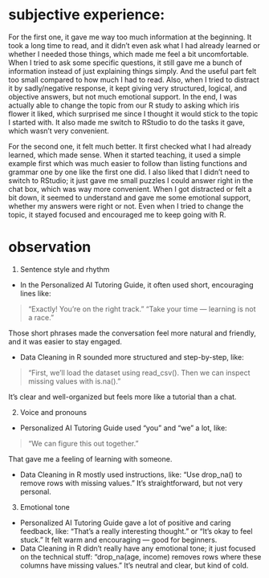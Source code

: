 # subjective experience:
For the first one, it gave me way too much information at the beginning. It took a long time to read, and it didn’t even ask what I had already learned or whether I needed those things, which made me feel a bit uncomfortable. When I tried to ask some specific questions, it still gave me a bunch of information instead of just explaining things simply. And the useful part felt too small compared to how much I had to read. Also, when I tried to distract it by sadly/negative response, it kept giving very structured, logical, and objective answers, but not much emotional support. In the end, I was actually able to change the topic from our R study to asking which iris flower it liked, which surprised me since I thought it would stick to the topic I started with. It also made me switch to RStudio to do the tasks it gave, which wasn’t very convenient.

For the second one, it felt much better. It first checked what I had already learned, which made sense. When it started teaching, it used a simple example first which was much easier to follow than listing functions and grammar one by one like the first one did. I also liked that I didn’t need to switch to RStudio; it just gave me small puzzles I could answer right in the chat box, which was way more convenient. When I got distracted or felt a bit down, it seemed to understand and gave me some emotional support, whether my answers were right or not. Even when I tried to change the topic, it stayed focused and encouraged me to keep going with R.


# observation

1.	Sentence style and rhythm

- In the Personalized AI Tutoring Guide, it often used short, encouraging lines like:
  
> “Exactly! You’re on the right track.”
> “Take your time — learning is not a race.”

Those short phrases made the conversation feel more natural and friendly, and it was easier to stay engaged.

- Data Cleaning in R sounded more structured and step-by-step, like:
  
> “First, we’ll load the dataset using read_csv(). Then we can inspect missing values with is.na().”

It’s clear and well-organized but feels more like a tutorial than a chat.

2.	Voice and pronouns
- Personalized AI Tutoring Guide used “you” and “we” a lot, like:
> “We can figure this out together.”

That gave me a feeling of learning with someone.
- Data Cleaning in R mostly used instructions, like:
“Use drop_na() to remove rows with missing values.”
It’s straightforward, but not very personal.
3.	Emotional tone
- Personalized AI Tutoring Guide gave a lot of positive and caring feedback, like:
“That’s a really interesting thought.” or “It’s okay to feel stuck.”
It felt warm and encouraging — good for beginners.
- Data Cleaning in R didn’t really have any emotional tone; it just focused on the technical stuff:
“drop_na(age, income) removes rows where these columns have missing values.”
It’s neutral and clear, but kind of cold.